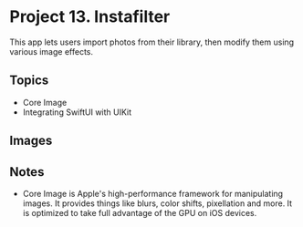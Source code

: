 
# Project 13. Instafilter

This app lets users import photos from their library, then modify them using various image effects.

## Topics

- Core Image
- Integrating SwiftUI with UIKit

## Images

## Notes

- Core Image is Apple's high-performance framework for manipulating images. It provides things like blurs, color shifts, pixellation and more. It is optimized to take full advantage of the GPU on iOS devices.

